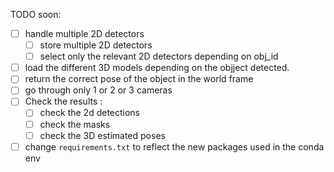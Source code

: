 TODO soon: 


- [ ] handle multiple 2D detectors
    - [ ] store multiple 2D detectors
    - [ ] select only the relevant 2D detectors depending on obj_id
- [ ] load the different 3D models depending on the objject detected.
- [ ] return the correct pose of the object in the world frame
- [ ] go through only 1 or 2 or 3 cameras
- [ ] Check the results :
    - [ ] check the 2d detections
    - [ ] check the masks
    - [ ] check the 3D estimated poses

- [ ] change `requirements.txt` to reflect the new packages used in the conda env
